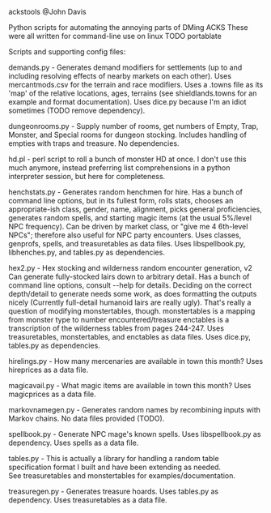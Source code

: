 
ackstools
@John Davis

Python scripts for automating the annoying parts of DMing ACKS
These were all written for command-line use on linux
  TODO portablate

Scripts and supporting config files:

  demands.py - Generates demand modifiers for settlements
    (up to and including resolving effects of nearby markets on each other).
    Uses mercantmods.csv for the terrain and race modifiers.
    Uses a .towns file as its 'map' of the relative locations, ages, terrains
      (see shieldlands.towns for an example and format documentation).
    Uses dice.py because I'm an idiot sometimes (TODO remove dependency).

  dungeonrooms.py - Supply number of rooms, get numbers of 
    Empty, Trap, Monster, and Special rooms for dungeon stocking.
    Includes handling of empties with traps and treasure.
    No dependencies.

  hd.pl - perl script to roll a bunch of monster HD at once.
    I don't use this much anymore, instead preferring list comprehensions
    in a python interpreter session, but here for completeness.

  henchstats.py - Generates random henchmen for hire.
    Has a bunch of command line options, but in its fullest form,
    rolls stats, chooses an appropriate-ish class, gender, name, alignment,
    picks general proficiencies, generates random spells, and starting magic
    items (at the usual 5%/level NPC frequency).
    Can be driven by market class, or "give me 4 6th-level NPCs"; 
    therefore also useful for NPC party encounters.
    Uses classes, genprofs, spells, and treasuretables as data files.
    Uses libspellbook.py, libhenches.py, and tables.py as dependencies.

  hex2.py - Hex stocking and wilderness random encounter generation, v2
    Can generate fully-stocked lairs down to arbitrary detail.
    Has a bunch of command line options, consult --help for details.
    Deciding on the correct depth/detail to generate needs some work,
    as does formatting the outputs nicely
    (Currently full-detail humanoid lairs are really ugly).
    That's really a question of modifying monstertables, though.
    monstertables is a mapping from monster type to number encountered/treasure
    enctables is a transcription of the wilderness tables from pages 244-247.
    Uses treasuretables, monstertables, and enctables as data files.
    Uses dice.py, tables.py as dependencies.

  hirelings.py - How many mercenaries are available in town this month?
    Uses hireprices as a data file.

  magicavail.py - What magic items are available in town this month?
    Uses magicprices as a data file.

  markovnamegen.py - Generates random names by recombining inputs with Markov
    chains.  No data files provided (TODO).

  spellbook.py - Generate NPC mage's known spells.
    Uses libspellbook.py as dependency.
    Uses spells as a data file.

  tables.py - This is actually a library for handling a random table
    specification format I built and have been extending as needed.  
    See treasuretables and monstertables for examples/documentation.

  treasuregen.py - Generates treasure hoards.
    Uses tables.py as dependency.
    Uses treasuretables as a data file.
